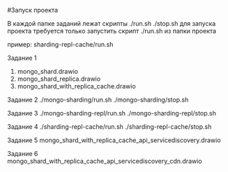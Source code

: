 
#Запуск проекта

В каждой папке заданий лежат скрипты ./run.sh ./stop.sh
для запуска проекта требуется только запустить скрипт ./run.sh из папки проекта

пример:
 sharding-repl-cache/run.sh

Задание 1
 1. mongo_shard.drawio
 2. mongo_shard_replica.drawio
 3. mongo_shard_with_replica_cache.drawio

Задание 2
./mongo-sharding/run.sh
./mongo-sharding/stop.sh

Задание 3
./mongo-sharding-repl/run.sh
./mongo-sharding-repl/stop.sh

Задание 4
./sharding-repl-cache/run.sh
./sharding-repl-cache/stop.sh

Задание 5
mongo_shard_with_replica_cache_api_servicediscovery.drawio

Задание 6
mongo_shard_with_replica_cache_api_servicediscovery_cdn.drawio
